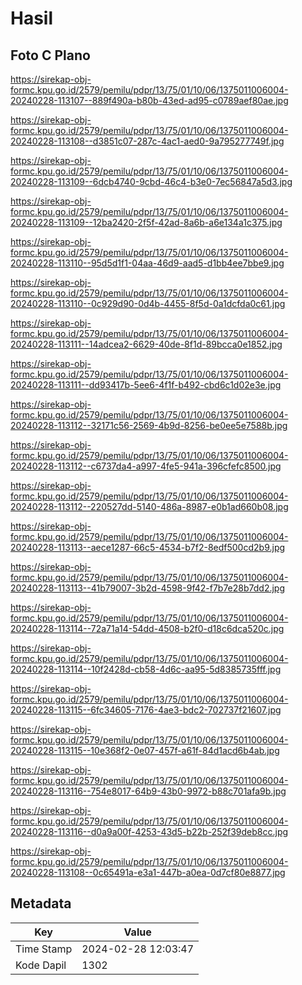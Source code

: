 # Hasil

## Foto C Plano

https://sirekap-obj-formc.kpu.go.id/2579/pemilu/pdpr/13/75/01/10/06/1375011006004-20240228-113107--889f490a-b80b-43ed-ad95-c0789aef80ae.jpg

https://sirekap-obj-formc.kpu.go.id/2579/pemilu/pdpr/13/75/01/10/06/1375011006004-20240228-113108--d3851c07-287c-4ac1-aed0-9a795277749f.jpg

https://sirekap-obj-formc.kpu.go.id/2579/pemilu/pdpr/13/75/01/10/06/1375011006004-20240228-113109--6dcb4740-9cbd-46c4-b3e0-7ec56847a5d3.jpg

https://sirekap-obj-formc.kpu.go.id/2579/pemilu/pdpr/13/75/01/10/06/1375011006004-20240228-113109--12ba2420-2f5f-42ad-8a6b-a6e134a1c375.jpg

https://sirekap-obj-formc.kpu.go.id/2579/pemilu/pdpr/13/75/01/10/06/1375011006004-20240228-113110--95d5d1f1-04aa-46d9-aad5-d1bb4ee7bbe9.jpg

https://sirekap-obj-formc.kpu.go.id/2579/pemilu/pdpr/13/75/01/10/06/1375011006004-20240228-113110--0c929d90-0d4b-4455-8f5d-0a1dcfda0c61.jpg

https://sirekap-obj-formc.kpu.go.id/2579/pemilu/pdpr/13/75/01/10/06/1375011006004-20240228-113111--14adcea2-6629-40de-8f1d-89bcca0e1852.jpg

https://sirekap-obj-formc.kpu.go.id/2579/pemilu/pdpr/13/75/01/10/06/1375011006004-20240228-113111--dd93417b-5ee6-4f1f-b492-cbd6c1d02e3e.jpg

https://sirekap-obj-formc.kpu.go.id/2579/pemilu/pdpr/13/75/01/10/06/1375011006004-20240228-113112--32171c56-2569-4b9d-8256-be0ee5e7588b.jpg

https://sirekap-obj-formc.kpu.go.id/2579/pemilu/pdpr/13/75/01/10/06/1375011006004-20240228-113112--c6737da4-a997-4fe5-941a-396cfefc8500.jpg

https://sirekap-obj-formc.kpu.go.id/2579/pemilu/pdpr/13/75/01/10/06/1375011006004-20240228-113112--220527dd-5140-486a-8987-e0b1ad660b08.jpg

https://sirekap-obj-formc.kpu.go.id/2579/pemilu/pdpr/13/75/01/10/06/1375011006004-20240228-113113--aece1287-66c5-4534-b7f2-8edf500cd2b9.jpg

https://sirekap-obj-formc.kpu.go.id/2579/pemilu/pdpr/13/75/01/10/06/1375011006004-20240228-113113--41b79007-3b2d-4598-9f42-f7b7e28b7dd2.jpg

https://sirekap-obj-formc.kpu.go.id/2579/pemilu/pdpr/13/75/01/10/06/1375011006004-20240228-113114--72a71a14-54dd-4508-b2f0-d18c6dca520c.jpg

https://sirekap-obj-formc.kpu.go.id/2579/pemilu/pdpr/13/75/01/10/06/1375011006004-20240228-113114--10f2428d-cb58-4d6c-aa95-5d8385735fff.jpg

https://sirekap-obj-formc.kpu.go.id/2579/pemilu/pdpr/13/75/01/10/06/1375011006004-20240228-113115--6fc34605-7176-4ae3-bdc2-702737f21607.jpg

https://sirekap-obj-formc.kpu.go.id/2579/pemilu/pdpr/13/75/01/10/06/1375011006004-20240228-113115--10e368f2-0e07-457f-a61f-84d1acd6b4ab.jpg

https://sirekap-obj-formc.kpu.go.id/2579/pemilu/pdpr/13/75/01/10/06/1375011006004-20240228-113116--754e8017-64b9-43b0-9972-b88c701afa9b.jpg

https://sirekap-obj-formc.kpu.go.id/2579/pemilu/pdpr/13/75/01/10/06/1375011006004-20240228-113116--d0a9a00f-4253-43d5-b22b-252f39deb8cc.jpg

https://sirekap-obj-formc.kpu.go.id/2579/pemilu/pdpr/13/75/01/10/06/1375011006004-20240228-113108--0c65491a-e3a1-447b-a0ea-0d7cf80e8877.jpg


## Metadata

| Key        | Value               |
| ---------- | ------------------- |
| Time Stamp | 2024-02-28 12:03:47 |
| Kode Dapil | 1302                |



